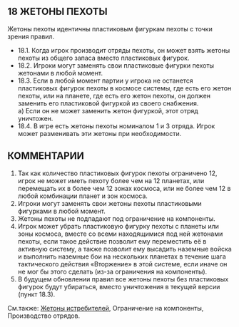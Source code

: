 18 ЖЕТОНЫ ПЕХОТЫ
---

Жетоны пехоты идентичны пластиковым фигуркам пехоты с точки зрения правил.
* 18.1. Когда игрок производит отряды пехоты, он может взять жетоны пехоты из общего запаса вместо пластиковых фигурок.
* 18.2. Игроки могут заменять свои пластиковые фигурки пехоты жетонами в любой момент.
* 18.3. Если в любой момент партии у игрока не останется пластиковых фигурок пехоты в космосе системы, где есть его жетон пехоты, или на планете, где есть его жетон пехоты, он должен заменить его пластиковой фигуркой из своего снабжения.  
  а) Если он не может заменить жетон фигуркой, этот отряд уничтожен.
* 18.4. В игре есть жетоны пехоты номиналом 1 и 3 отряда. Игрок может разменивать эти жетоны при необходимости.

КОММЕНТАРИИ
---
1) Так как количество пластиковых фигурок пехоты ограничено 12, игрок не может иметь пехоту более чем на 12 планетах, или перемещать их в более чем 12 зонах космоса, или не более чем 12 в любой комбинации планет и зон космоса.
2) Игроки могут заменять свои жетоны пехоты пластиковыми фигурками в любой момент.
3) Жетоны пехоты не подпадают под ограничение на компоненты.
4) Игрок может убрать пластиковую фигурку пехоты с планеты или зоны космоса, вместе со всеми находящимися под ней жетонами пехоты, если такое действие позволит ему переместить её в активную систему, а также позволит ему высадить наземные войска и выполнить наземные бои на нескольких планетах в течение шага тактического действия «Вторжение» в этой системе, если иначе он не мог бы этого сделать (из-за ограничения на компоненты).
5) В будущем обновлении правил все жетоны пехоты без пластиковых фигурок будут убираться, вместо уничтожения в текущей версии (пункт 18.3).

См.также: [Жетоны истребителей](fighter_tokens.md), Ограничение на компоненты, Производство отрядов.
